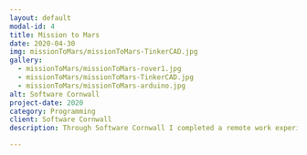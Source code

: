 ```yaml
---
layout: default
modal-id: 4
title: Mission to Mars
date: 2020-04-30
img: missionToMars/missionToMars-TinkerCAD.jpg
gallery:
  - missionToMars/missionToMars-rover1.jpg
  - missionToMars/missionToMars-TinkerCAD.jpg
  - missionToMars/missionToMars-arduino.jpg
alt: Software Cornwall
project-date: 2020
category: Programming
client: Software Cornwall
description: Through Software Cornwall I completed a remote work experience project working individually to complete a series of challenges controlling a small rover using an Arduino Duo. Initially I used TinkerCAD as a virtual circuit board to get familiar with the wiring of the rover before moving on to use the Arduino software and libraries for better control of the rovers sensors. I experienced working on code remotely using GitHub to collaborate with a supervisor and I developed my skills in  C/C++.

---
```

